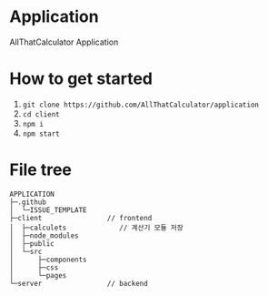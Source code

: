 # Application

AllThatCalculator Application

# How to get started

1. `git clone https://github.com/AllThatCalculator/application`
2. `cd client`
3. `npm i`
4. `npm start`

# File tree

```
APPLICATION
├─.github
│  └─ISSUE_TEMPLATE
├─client                // frontend
│  ├─calculets             // 계산기 모듈 저장
│  ├─node_modules
│  ├─public
│  └─src
│      ├─components
│      ├─css
│      └─pages
└─server                // backend
```
